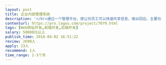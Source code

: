 ```yaml
---                
layout: post       
title: 企业内部管理系统           
description: '</br>通过一个管理平台，使公司员工可以快速共享信息，做出回应。主要功能包括：</br></br>1. 通过微信发布企业内部管理信息（类似于一个帖子，可以上传图片）。</br>2. 发布的信息，可以在网页端的实时看板上实时显示。实时看板内，不同类型的信息的位置排布以及大小可以拖拽调节变化。</br>3. 管理信息在发布时可设置责任人，责任人能够对信息进行回应或处理。</br>4. 积累的管理信息有报表展示可以导出。</br>5. 系统管理：可设置群组，角色，信息类型等内容。</br></br>最好基于node.js+mongodb完成。</br>'     
contenturl: https://pro.lagou.com/project/7079.html      
tags: [Web网站开发,前端开发,后端开发]            
salary: 50000元以上          
publish_time: 2018-04-02 16:51:22         
review: 2690人                   
apply: 23人                   
recommend: 1人                   
time_range: 1-3个月              
---                 
```


